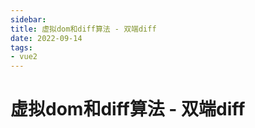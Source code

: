 ```yaml
---
sidebar:
title: 虚拟dom和diff算法 - 双端diff
date: 2022-09-14
tags:
- vue2
---
```

# 虚拟dom和diff算法 - 双端diff











